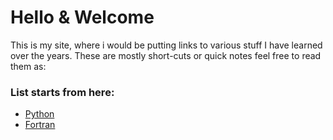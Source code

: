 
# Hello & Welcome

This is my site, where i would be putting links to various stuff I have learned over the years. These are mostly short-cuts or quick notes 
feel free to read them as:

### List starts from here:

* [Python](./python/readme.md)
* [Fortran](./fortran/readme.md)
